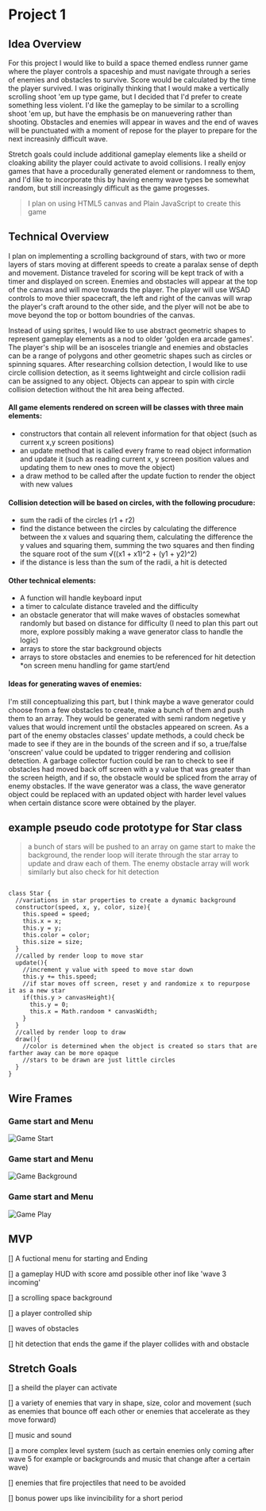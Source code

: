 # Project 1

## Idea Overview

For this project I would like to build a space themed endless runner game where the player controls a spaceship and must navigate through a series of enemies and obstacles to survive. Score would be calculated by the time the player survived. I was originally thinking that I would make a vertically scrolling shoot 'em up type game, but I decided that I'd prefer to create something less violent. I'd like the gameplay to be similar to a scrolling shoot 'em up, but have the emphasis be on manuevering rather than shooting. Obstacles and enemies will appear in waves and the end of waves will be punctuated with a moment of repose for the player to prepare for the next increasinly difficult wave. 

Stretch goals could include additional gameplay elements like a sheild or cloaking ability the player could activate to avoid collisions. I really enjoy games that have a procedurally generated element or randomness to them, and I'd like to incorporate this by having enemy wave types be somewhat random, but still increasingly difficult as the game progesses. 

> I plan on using HTML5 canvas and Plain JavaScript to create this game

## Technical Overview

I plan on implementing a scrolling background of stars, with two or more layers of stars moving at different speeds to create a paralax sense of depth and movement. Distance traveled for scoring will be kept track of with a timer and displayed on screen. Enemies and obstacles will appear at the top of the canvas and will move towards the player. The player will use WSAD controls to move thier spacecraft, the left and right of the canvas will wrap the player's craft around to the other side, and the plyer will not be abe to move beyond the top or bottom boundries of the canvas.

Instead of using sprites, I would like to use abstract geometric shapes to represent gameplay elements as a nod to older 'golden era arcade games'. The player's ship will be an isosceles triangle and enemies and obstacles can be a range of polygons and other geometric shapes such as circles or spinning squares. After researching collsion detection, I would like to use circle collision detection, as it seems lightweight and circle collision radii can be assigned to any object. Objects can appear to spin with circle collision detection without the hit area being affected. 

#### All game elements rendered on screen will be classes with three main elements: 

* constructors that contain all relevent information for that object (such as current x,y screen positions)
* an update method that is called every frame to read object information and update it (such as reading current x, y screen position values and updating them to new ones to move the object)
* a draw method to be called after the update fuction to render the object with new values

#### Collision detection will be based on circles, with the following procudure: 

  * sum the radii of the circles (r1 + r2)
  * find the distance between the circles by calculating the difference between the x values and squaring them, calculating the difference the y values and squaring them, summing the two squares and then finding the square root of the sum √((x1 + x1)^2 + (y1 + y2)^2) 
  * if the distance is less than the sum of the radii, a hit is detected

#### Other technical elements:

* A function will handle keyboard input
* a timer to calculate distance traveled and the difficulty
* an obstacle generator that will make waves of obstacles somewhat randomly but based on distance for difficulty (I need to plan this part out more, explore possibly making a wave generator class to handle the logic)
* arrays to store the star background objects
* arrays to store obstacles and enemies to be referenced for hit detection
*on screen menu handling for game start/end

#### Ideas for generating waves of enemies:

I'm still conceptualizing this part, but I think maybe a wave generator could choose from a few obstacles to create, make a bunch of them and push them to an array. They would be generated with semi random negetive y values that would increment until the obstacles appeared on screen. As a part of the enemy obstacles classes' update methods, a could check be made to see if they are in the bounds of the screen and if so, a true/false 'onscreen' value could be updated to trigger rendering and collision detection. A garbage collector fuction could be ran to check to see if obstacles had moved back off screen with a y value that was greater than the screen heigth, and if so, the obstacle would be spliced from the array of enemy obstacles. If the wave generator was a class, the wave generator object could be replaced with an updated object with harder level values when certain distance score were obtained by the player. 

## example pseudo code prototype for Star class

> a bunch of stars will be pushed to an array on game start to make the background, the render loop will iterate through the star array to update and draw each of them. The enemy obstacle array will work similarly but also check for hit detection

```

class Star {
  //variations in star properties to create a dynamic background
  constructor(speed, x, y, color, size){
    this.speed = speed;
    this.x = x;
    this.y = y;
    this.color = color;
    this.size = size;
  }
  //called by render loop to move star
  update(){
    //increment y value with speed to move star down
    this.y += this.speed;
    //if star moves off screen, reset y and randomize x to repurpose it as a new star
    if(this.y > canvasHeight){
      this.y = 0;
      this.x = Math.randoom * canvasWidth;
    }
  }
  //called by render loop to draw
  draw(){
    //color is determined when the object is created so stars that are farther away can be more opaque
    //stars to be drawn are just little circles
  }
}

```

## Wire Frames

### Game start and Menu

![Game Start](./1-game-menu.png)

### Game start and Menu

![Game Background](./2-background.png)

### Game start and Menu

![Game Play](./3-gameplay.png)

## MVP

[] A fuctional menu for starting and Ending 

[] a gameplay HUD with score amd possible other inof like 'wave 3 incoming'

[] a scrolling space background

[] a player controlled ship

[] waves of obstacles

[] hit detection that ends the game if the player collides with and obstacle

## Stretch Goals

[] a sheild the player can activate

[] a variety of enemies that vary in shape, size, color and movement (such as enemies that bounce off each other or enemies that accelerate as they move forward)

[] music and sound

[] a more complex level system (such as certain enemies only coming after wave 5 for example or backgrounds and music that change after a certain wave)

[] enemies that fire projectiles that need to be avoided

[] bonus power ups like invincibility for a short period
